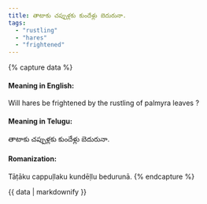 ```yaml
---
title: తాటాకు చప్పుళ్లకు కుందేళ్లు బెదురునా.
tags:
  - "rustling"
  - "hares"
  - "frightened"
---
```


{% capture data %}
#### Meaning in English:
Will hares be frightened by the rustling of palmyra leaves ?

#### Meaning in Telugu:
తాటాకు చప్పుళ్లకు కుందేళ్లు బెదురునా.

#### Romanization:
Tāṭāku cappuḷlaku kundēḷlu bedurunā.
{% endcapture %}

{{ data | markdownify }}

